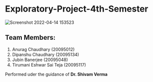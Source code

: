 # **Exploratory-Project-4th-Semester**
![Screenshot 2022-04-14 153523](https://user-images.githubusercontent.com/78524251/163667420-c8e923c4-388d-47ee-8aec-97ace4fcd043.png)

## Team Members:
1.   Anurag Chaudhary (20095012)
2.   Dipanshu Chaudhary (20095134)
3.   Jubin Banerjee (20095048)
4.   Tirumani Eshwar Sai Teja (20095117)

Performed uder the guidance of **Dr. Shivam Verma**
